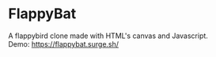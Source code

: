 # FlappyBat
A flappybird clone made with HTML's canvas and Javascript.  
Demo: https://flappybat.surge.sh/
